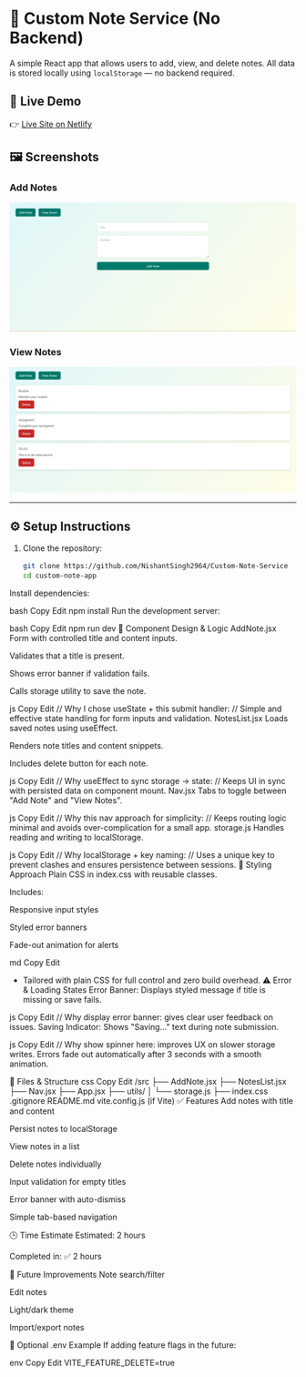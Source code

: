 # 📝 Custom Note Service (No Backend)

A simple React app that allows users to add, view, and delete notes. All data is stored locally using `localStorage` — no backend required.

## 🚀 Live Demo

👉 [Live Site on Netlify](https://custom-note-service-nu.vercel.app/)

## 🖼️ Screenshots

### Add Notes 
![Add Notesl Screenshot](https://github.com/NishantSingh2964/Custom-Note-Service/blob/main/Screenshot%20(43).png)

### View Notes  
![View Notes](https://github.com/NishantSingh2964/Custom-Note-Service/blob/main/Screenshot%20(44).png)

---

## ⚙️ Setup Instructions

1. Clone the repository:
   ```bash
   git clone https://github.com/NishantSingh2964/Custom-Note-Service
   cd custom-note-app
Install dependencies:

bash
Copy
Edit
npm install
Run the development server:

bash
Copy
Edit
npm run dev
🧠 Component Design & Logic
AddNote.jsx
Form with controlled title and content inputs.

Validates that a title is present.

Shows error banner if validation fails.

Calls storage utility to save the note.

js
Copy
Edit
// Why I chose useState + this submit handler:
// Simple and effective state handling for form inputs and validation.
NotesList.jsx
Loads saved notes using useEffect.

Renders note titles and content snippets.

Includes delete button for each note.

js
Copy
Edit
// Why useEffect to sync storage → state:
// Keeps UI in sync with persisted data on component mount.
Nav.jsx
Tabs to toggle between "Add Note" and "View Notes".

js
Copy
Edit
// Why this nav approach for simplicity:
// Keeps routing logic minimal and avoids over-complication for a small app.
storage.js
Handles reading and writing to localStorage.

js
Copy
Edit
// Why localStorage + key naming:
// Uses a unique key to prevent clashes and ensures persistence between sessions.
🎨 Styling Approach
Plain CSS in index.css with reusable classes.

Includes:

Responsive input styles

Styled error banners

Fade-out animation for alerts

md
Copy
Edit
- Tailored with plain CSS for full control and zero build overhead.
⚠️ Error & Loading States
Error Banner: Displays styled message if title is missing or save fails.

js
Copy
Edit
// Why display error banner: gives clear user feedback on issues.
Saving Indicator: Shows "Saving..." text during note submission.

js
Copy
Edit
// Why show spinner here: improves UX on slower storage writes.
Errors fade out automatically after 3 seconds with a smooth animation.

📁 Files & Structure
css
Copy
Edit
/src
  ├── AddNote.jsx
  ├── NotesList.jsx
  ├── Nav.jsx
  ├── App.jsx
  ├── utils/
  │     └── storage.js
  ├── index.css
.gitignore
README.md
vite.config.js (if Vite)
✅ Features
 Add notes with title and content

 Persist notes to localStorage

 View notes in a list

 Delete notes individually

 Input validation for empty titles

 Error banner with auto-dismiss

 Simple tab-based navigation

🕒 Time Estimate
Estimated: 2 hours

Completed in: ✅ 2 hours

🌱 Future Improvements
Note search/filter

Edit notes

Light/dark theme

Import/export notes

🧪 Optional .env Example
If adding feature flags in the future:

env
Copy
Edit
VITE_FEATURE_DELETE=true
